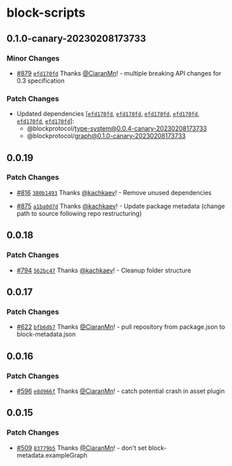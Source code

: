 # block-scripts

## 0.1.0-canary-20230208173733

### Minor Changes

- [#879](https://github.com/blockprotocol/blockprotocol/pull/879) [`efd170fd`](https://github.com/blockprotocol/blockprotocol/commit/efd170fdb774b8702d31ead8935025226f7c361e) Thanks [@CiaranMn](https://github.com/CiaranMn)! - multiple breaking API changes for 0.3 specification

### Patch Changes

- Updated dependencies [[`efd170fd`](https://github.com/blockprotocol/blockprotocol/commit/efd170fdb774b8702d31ead8935025226f7c361e), [`efd170fd`](https://github.com/blockprotocol/blockprotocol/commit/efd170fdb774b8702d31ead8935025226f7c361e), [`efd170fd`](https://github.com/blockprotocol/blockprotocol/commit/efd170fdb774b8702d31ead8935025226f7c361e), [`efd170fd`](https://github.com/blockprotocol/blockprotocol/commit/efd170fdb774b8702d31ead8935025226f7c361e), [`efd170fd`](https://github.com/blockprotocol/blockprotocol/commit/efd170fdb774b8702d31ead8935025226f7c361e), [`efd170fd`](https://github.com/blockprotocol/blockprotocol/commit/efd170fdb774b8702d31ead8935025226f7c361e)]:
  - @blockprotocol/type-system@0.0.4-canary-20230208173733
  - @blockprotocol/graph@0.1.0-canary-20230208173733

## 0.0.19

### Patch Changes

- [#816](https://github.com/blockprotocol/blockprotocol/pull/816) [`380b1493`](https://github.com/blockprotocol/blockprotocol/commit/380b149326450f4cf9b8300182eb199aa8f6a62f) Thanks [@kachkaev](https://github.com/kachkaev)! - Remove unused dependencies

- [#875](https://github.com/blockprotocol/blockprotocol/pull/875) [`a1ba0d7d`](https://github.com/blockprotocol/blockprotocol/commit/a1ba0d7d17971ee30586a673ce3d4f5bee6e65d1) Thanks [@kachkaev](https://github.com/kachkaev)! - Update package metadata (change path to source following repo restructuring)

## 0.0.18

### Patch Changes

- [#794](https://github.com/blockprotocol/blockprotocol/pull/794) [`562bc47`](https://github.com/blockprotocol/blockprotocol/commit/562bc477fdc35b8d3b94dc6c4b2207b9bd2cd057) Thanks [@kachkaev](https://github.com/kachkaev)! - Cleanup folder structure

## 0.0.17

### Patch Changes

- [#622](https://github.com/blockprotocol/blockprotocol/pull/622) [`bfb6db7`](https://github.com/blockprotocol/blockprotocol/commit/bfb6db7c3138c410b0003869cb15ebbb5f18ac7a) Thanks [@CiaranMn](https://github.com/CiaranMn)! - pull repository from package.json to block-metadata.json

## 0.0.16

### Patch Changes

- [#596](https://github.com/blockprotocol/blockprotocol/pull/596) [`e8d966f`](https://github.com/blockprotocol/blockprotocol/commit/e8d966f23da20e07b541fda55c51d71a2e8d0a5d) Thanks [@CiaranMn](https://github.com/CiaranMn)! - catch potential crash in asset plugin

## 0.0.15

### Patch Changes

- [#509](https://github.com/blockprotocol/blockprotocol/pull/509) [`83779b5`](https://github.com/blockprotocol/blockprotocol/commit/83779b55a856421c71169ddeffed3ce7843c6fb8) Thanks [@CiaranMn](https://github.com/CiaranMn)! - don't set block-metadata.exampleGraph

